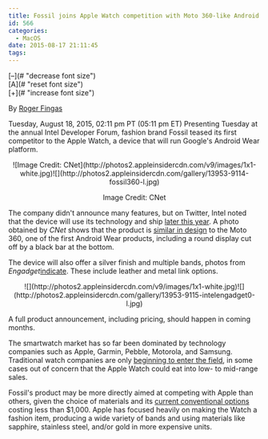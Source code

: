 ```yaml
---
title: Fossil joins Apple Watch competition with Moto 360-like Android Wear product
id: 566
categories:
  - MacOS
date: 2015-08-17 21:11:45
tags:
---
```


<div itemscope="" itemtype="http://schema.org/Article" readability="29">
<div>
<div>[–](# "decrease font size")</div>
<div>[A](# "reset font size")</div>
<div>[+](# "increase font size")</div></div>
<div></div>

 By [Roger Fingas](mailto:rfingas@gmail.com)

<span itemprop="datePublished" content="2015-08-18T17:11:45-04:00">Tuesday, August 18, 2015, 02:11 pm PT (05:11 pm ET)</span>
<span itemprop="articleBody" readability="22"><span>Presenting Tuesday at the annual Intel Developer Forum, fashion brand Fossil teased its first competitor to the Apple Watch, a device that will run Google's Android Wear platform.

</span>

<div align="center">
<div>![Image Credit: CNet](http://photos2.appleinsidercdn.com/v9/images/1x1-white.jpg)<noscript>![](http://photos2.appleinsidercdn.com/gallery/13953-9114-fossil360-l.jpg)</noscript></div>

<span>Image Credit: CNet</span></div>

The company didn't announce many features, but on Twitter, Intel noted that the device will use its technology and ship [later this year](https://twitter.com/intel/status/633683844235816960). A photo obtained by _CNet_ shows that the product is [similar in design](https://twitter.com/lexysavvides/status/633684163946647552) to the Moto 360, one of the first Android Wear products, including a round display cut off by a black bar at the bottom. 

The device will also offer a silver finish and multiple bands, photos from _Engadget_[indicate](http://www.engadget.com/2015/08/18/fossil-intel-connected-accessories/). These include leather and metal link options.

<div align="center">
<div>![](http://photos2.appleinsidercdn.com/v9/images/1x1-white.jpg)<noscript>![](http://photos2.appleinsidercdn.com/gallery/13953-9115-intelengadget0-l.jpg)</noscript></div>

<span></span></div>

A full product announcement, including pricing, should happen in coming months.

The smartwatch market has so far been dominated by technology companies such as Apple, Garmin, Pebble, Motorola, and Samsung. Traditional watch companies are only [beginning to enter the field](http://appleinsider.com/articles/15/03/11/swiss-watchmakers-gear-up-to-compete-with-apple-watch-could-see-sales-boost), in some cases out of concern that the Apple Watch could eat into low- to mid-range sales.

Fossil's product may be more directly aimed at competing with Apple than others, given the choice of materials and its [current conventional options](http://www.fossil.com/webapp/wcs/stores/servlet/CategoryView?catalogId=25005&amp;parent_category_rn=357584&amp;categoryId=433589&amp;langId=-1&amp;departmentCategoryId=331209&amp;storeId=12052&amp;ddkey=http%3AResolveCategoryIdentifier#facets%5B%5D=opt_priceUSD200&amp;metaKey=cHJpY2VfVVNEOiglNUIyMDArKiU1RCk%3D) costing less than $1,000\. Apple has focused heavily on making the Watch a fashion item, producing a wide variety of bands and using materials like sapphire, stainless steel, and/or gold in more expensive units.
</span></div>